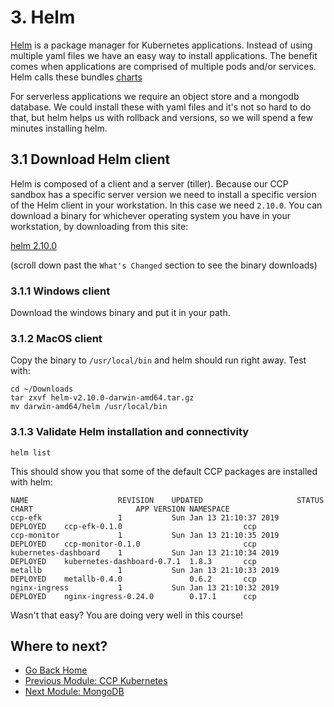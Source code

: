 # 3. Helm

[Helm](https://helm.sh/) is a package manager for Kubernetes applications.  Instead of using multiple yaml files we have an easy way to install applications.  The benefit comes when applications are comprised of multiple pods and/or services.  Helm calls these bundles [charts](https://github.com/helm/charts)

For serverless applications we require an object store and a mongodb database.  We could install these with yaml files and it's not so hard to do that, but helm helps us with rollback and versions, so we will spend a few minutes installing helm.

## 3.1 Download Helm client

Helm is composed of a client and a server (tiller). Because our CCP sandbox has a specific server version we need to install a specific version of the Helm client in your workstation.  In this case we need `2.10.0`.  You can download a binary for whichever operating system you have in your workstation, by downloading from this site:

[helm 2.10.0](https://github.com/helm/helm/releases/tag/v2.10.0)

(scroll down past the `What's Changed` section to see the binary downloads)

### 3.1.1 Windows client

Download the windows binary and put it in your path.

### 3.1.2 MacOS client

Copy the binary to `/usr/local/bin` and helm should run right away.  Test with:

```
cd ~/Downloads
tar zxvf helm-v2.10.0-darwin-amd64.tar.gz
mv darwin-amd64/helm /usr/local/bin
```

### 3.1.3 Validate Helm installation and connectivity

```
helm list
```
This should show you that some of the default CCP packages are installed with helm:

```
NAME                	REVISION	UPDATED                 	STATUS  	CHART                     	APP VERSION	NAMESPACE
ccp-efk             	1       	Sun Jan 13 21:10:37 2019	DEPLOYED	ccp-efk-0.1.0             	           	ccp
ccp-monitor         	1       	Sun Jan 13 21:10:35 2019	DEPLOYED	ccp-monitor-0.1.0         	           	ccp
kubernetes-dashboard	1       	Sun Jan 13 21:10:34 2019	DEPLOYED	kubernetes-dashboard-0.7.1	1.8.3      	ccp
metallb             	1       	Sun Jan 13 21:10:33 2019	DEPLOYED	metallb-0.4.0             	0.6.2      	ccp
nginx-ingress       	1       	Sun Jan 13 21:10:32 2019	DEPLOYED	nginx-ingress-0.24.0      	0.17.1     	ccp
```

Wasn't that easy? You are doing very well in this course!

## Where to next?

* [Go Back Home](../README.md)
* [Previous Module: CCP Kubernetes](../kubernetes/README.md)
* [Next Module: MongoDB](../mongo/README.md)
